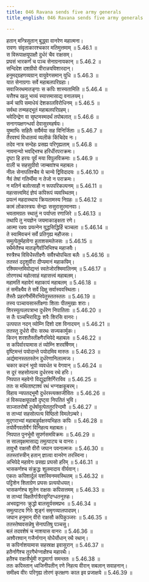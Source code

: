 ```yaml
---
title: 046 Ravana sends five army generals
title_english: 046 Ravana sends five army generals

---
```

<div class="audioEmbed"  caption="श्रीराम-हरिसीताराममूर्ति-घनपाठिभ्यां वचनम्" src="https://archive.org/download/Ramayana-recitation-Sriram-harisItArAmamUrti-Ghanapaati-v2/Kanda_5/Kanda_5_SK-046-Ravana_sends_five_army-generals.mp3"></div>

  
हतान् मन्त्रिसुतान् बुद्ध्वा वानरेण महात्मना।  
रावणः संवृताकारश्चकार मतिमुत्तमाम् ॥ 5.46.1 ॥   
स विरूपाक्षयूपाक्षौ दुर्धरं चैव राक्षसम्।  
प्रघसं भारकर्णं च पञ्च सेनाग्रनायकान् ॥ 5.46.2 ॥   
सन्दिदेश दशग्रीवो वीरान्नयविशारदान्।  
हनुमद्ग्रहणव्यग्रान् वायुवेगसमान् युधि ॥ 5.46.3 ॥   
यात सेनाग्रगाः सर्वे महाबलपरिग्रहाः।  
सवाजिरथमातङ्गाः स कपिः शास्यतामिति ॥ 5.46.4 ॥   
यत्तैश्च खलु भाव्यं स्यात्तमासाद्य वनालयम्।  
कर्म चापि समाधेयं देशकालविरोधिनम् ॥ 5.46.5 ॥   
सर्वथा तन्महद्भूतं महाबलपरिग्रहम्।  
भवेदिन्द्रेण वा सृष्टमस्मदर्थं तपोबलात् ॥ 5.46.6 ॥   
सनागयक्षगन्धर्वा देवासुरमहर्षयः।  
युष्माभिः सहितैः सर्वैर्मया सह विनिर्जिताः ॥ 5.46.7 ॥   
तैरवश्यं विधातव्यं व्यलीकं किंचिदेव नः।  
तदेव नात्र सन्देहः प्रसह्य परिगृह्यताम् ॥ 5.46.8 ॥   
नावमान्यो भवद्भिश्च हरिर्धीरपराक्रमः।  
दृष्टा हि हरयः पूर्वं मया विपुलविक्रमाः ॥ 5.46.9 ॥   
वाली च सहसुग्रीवो जाम्बवांश्च महाबलः।  
नीलः सेनापतिश्चैव ये चान्ये द्विविदादयः ॥ 5.46.10 ॥   
नैवं तेषां गतिर्भीमा न तेजो न पराक्रमः।  
न मतिर्न बलोत्साहौ न रूपपरिकल्पनम् ॥ 5.46.11 ॥   
महत्सत्त्वमिदं ज्ञेयं कपिरूपं व्यवस्थितम्।  
प्रयत्नं महदास्थाय क्रियतामस्य निग्रहः ॥ 5.46.12 ॥   
कामं लोकास्त्रयः सेन्द्राः ससुरासुरमानवाः।  
भवतामग्रतः स्थातुं न पर्याप्ता रणाजिरे ॥ 5.46.13 ॥   
तथापि तु नयज्ञेन जयमाकाङ्क्षता रणे।  
आत्मा रक्ष्यः प्रयत्नेन युद्धसिद्धिर्हि चञ्चला ॥ 5.46.14 ॥   
ते स्वामिवचनं सर्वे प्रतिगृह्य महौजसः।  
समुत्पेतुर्महावेगा हुताशसमतेजसः ॥ 5.46.15 ॥   
रथैर्मत्तैश्च मातङ्गैर्वाजिभिश्च महाजवैः।  
श्स्त्रैश्च विविधैस्तीक्ष्णैः सर्वैश्चोपचिता बलैः ॥ 5.46.16 ॥   
ततस्तं ददृशुर्वीरा दीप्यमानं महाकपिम्।  
रश्मिमन्तमिवोद्यन्तं स्वतेजोरश्मिमालिनम् ॥ 5.46.17 ॥   
तोरणस्थं महोत्साहं महासत्त्वं महाबलम्।  
महामतिं महावेगं महाकायं महाबलम् ॥ 5.46.18 ॥   
तं समीक्ष्यैव ते सर्वे दिक्षु सर्वास्ववस्थिताः।  
तैस्तैः प्रहरणैर्भीमैरभिपेतुस्ततस्ततः ॥ 5.46.19 ॥   
तस्य पञ्चायसास्तीक्ष्णाः शिताः पीतमुखाः शराः।  
शिरस्युत्पलपत्राभा दुर्धरेण निपातिताः ॥ 5.46.20 ॥   
स तैः पञ्चभिराविद्धः शरैः शिरसि वानरः।  
उत्पपात नदन् व्योम्नि दिशो दश विनादयन् ॥ 5.46.21 ॥   
ततस्तु दुर्धरो वीरः सरथः सज्यकार्मुकः।  
किरन् शरशतैस्तीक्ष्णैरभिपेदे महाबलः ॥ 5.46.22 ॥   
स कपिर्वारयामास तं व्योम्नि शरवर्षिणम्।  
वृष्टिमन्तं पयोदान्ते पयोदमिव मारुतः ॥ 5.46.23 ॥   
अर्द्यमानस्ततस्तेन दुर्धरेणानिलात्मजः।  
चकार कदनं भूयो व्यवर्धत च वेगवान् ॥ 5.46.24 ॥   
स दूरं सहसोत्पत्य दुर्धरस्य रथे हरिः।  
निपपात महवेगो विद्युद्राशिर्गिराविव ॥ 5.46.25 ॥   
ततः स मथिताष्टाश्वं रथं भग्नाक्षकूबरम्।  
विहाय न्यपतद्भूमौ दुर्धरस्त्यक्तजीवितः ॥ 5.46.26 ॥   
तं विरूपाक्षयूपाक्षौ दृष्ट्वा निपतितं भुवि।  
सञ्जातरोषौ दुर्धर्षावुत्पेततुररिन्दमौ ॥ 5.46.27 ॥   
स ताभ्यां सहसोत्पत्य विष्ठितो विमलेऽम्बरे।  
मुद्गराभ्यां महाबाहुर्वक्षस्यभिहतः कपिः ॥ 5.46.28 ॥   
तयोर्वेगवतोर्वेगं विनिहत्य महाबलः।  
निपपात पुनर्भूमौ सुपर्णसमविक्रमः ॥ 5.46.29 ॥   
स सालवृक्षमासाद्य तमुत्पाट्य च वानरः।  
तावुभौ राक्षसौ वीरौ जघान पवनात्मजः ॥ 5.46.30 ॥   
ततस्तांस्त्रीन् हतान् ज्ञात्वा वानरेण तरस्विना।  
अभिपेदे महावेगः प्रसह्य प्रघसो हरिम् ॥ 5.46.31 ॥   
भासकर्णश्च संक्रुद्धः शूलमादाय वीर्यवान्।  
एकतः कपिशार्दूलं यशस्विनमवस्थितम् ॥ 5.46.32 ॥   
पट्टिशेन शिताग्रेण प्रघसः प्रत्ययोधयत्।  
भासकर्णश्च शूलेन राक्षसः कपिसत्तमम् ॥ 5.46.33 ॥   
स ताभ्यां विक्षतैर्गात्रैरसृग्दिग्धतनूरुहः।  
अभवद्वानरः क्रुद्धो बालसूर्यसमप्रभः ॥ 5.46.34 ॥   
समुत्पाट्य गिरेः शृङ्गं समृगव्यालपादपम्।  
जघान हनुमान् वीरो राक्षसौ कपिकुञ्जरः ॥ 5.46.35 ॥   
ततस्तेष्ववसन्नेषु सेनापतिषु पञ्चसु।  
बलं तदवशेषं च नाशयास वानरः ॥ 5.46.36 ॥   
अश्वैरश्वान् गजैर्नागान् योधैर्योधान् रथै रथान्।  
स कपिर्नाशयामास सहस्राक्ष इवासुरान् ॥ 5.46.37 ॥   
हतैर्नागैश्च तुरगैर्भग्नाक्षैश्च महारथैः।  
हतैश्च राक्षसैर्भूमी रुद्धमार्गा समन्ततः ॥ 5.46.38 ॥   
ततः कपिस्तान् ध्वजिनीपतीन् रणे निहत्य वीरान् सबलान् सवाहनान्।  
समीक्ष्य वीरः परिगृह्य तोरणं कृतक्षणः काल इव प्रजाक्षये ॥ 5.46.39 ॥   